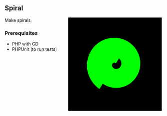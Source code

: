 ## Spiral


Make spirals
<img align="right" src="/example.png" alt="Example spiral">
### Prerequisites
* PHP with GD
* PHPUnit (to run tests)
